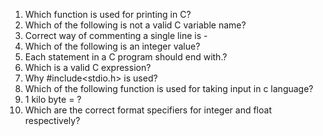 1. Which function is used for printing in C?
2. Which of the following is not a valid C variable name?
3. Correct way of commenting a single line is -
4. Which of the following is an integer value?
5. Each statement in a C program should end with.?
6. Which is a valid C expression?
7. Why #include<stdio.h> is used?
8. Which of the following function is used for taking input in c language?
9. 1 kilo byte = ?
10. Which are the correct format specifiers for integer and float respectively?
